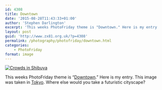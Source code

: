 ```yaml
---
id: 4308
title: Downtown
date: '2015-08-28T11:43:33+01:00'
author: 'Stephen Darlington'
excerpt: 'This weeks PhotoFriday theme is "Downtown." Here is my entry.'
layout: post
guid: 'http://www.zx81.org.uk/?p=4308'
permalink: /photography/photofriday/downtown.html
categories:
    - PhotoFriday
format: image
---
```


[![Crowds in Shibuya](https://i0.wp.com/farm5.staticflickr.com/4106/5094341888_e3fbef6c81.jpg?resize=500%2C333&ssl=1)](https://www.flickr.com/photos/stephendarlington/5094341888/in/album-72157625067132661/ "Crowds in Shibuya")<script async="" charset="utf-8" src="//embedr.flickr.com/assets/client-code.js"></script>

This weeks PhotoFriday theme is “[Downtown](http://www.photofriday.com/challenge.php?id=1533).” Here is my entry. This image was taken in [Tokyo](http://www.zx81.org.uk/travel/japan-tokyo.html). Where else would you take a futuristic cityscape?